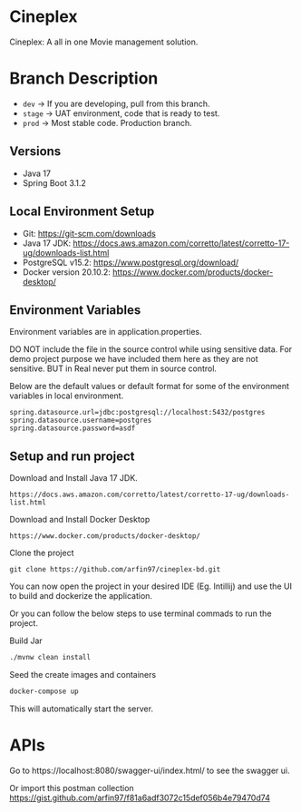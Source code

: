 
# Cineplex
Cineplex: A all in one Movie management solution.

# Branch Description
- `dev` -> If you are developing, pull from this branch.
- `stage` -> UAT environment, code that is ready to test.
- `prod` -> Most stable code. Production branch.

##  Versions
- Java 17
- Spring Boot 3.1.2

## Local Environment Setup

- Git: https://git-scm.com/downloads
- Java 17 JDK: https://docs.aws.amazon.com/corretto/latest/corretto-17-ug/downloads-list.html
- PostgreSQL v15.2: https://www.postgresql.org/download/
- Docker version 20.10.2: https://www.docker.com/products/docker-desktop/

## Environment Variables

Environment variables are in application.properties.

DO NOT include the file in the source control while using sensitive data. For demo project purpose we have included them here as they are not sensitive. BUT in Real never put them in source control.

Below are the default values or default format for some of the environment variables in local environment.
```
spring.datasource.url=jdbc:postgresql://localhost:5432/postgres  
spring.datasource.username=postgres  
spring.datasource.password=asdf
```


## Setup and run project

Download and Install Java 17 JDK.
```
https://docs.aws.amazon.com/corretto/latest/corretto-17-ug/downloads-list.html
```

Download and Install Docker Desktop
```
https://www.docker.com/products/docker-desktop/
```
Clone the project
```
git clone https://github.com/arfin97/cineplex-bd.git
```
You can now open the project in your desired IDE (Eg. Intillij) and use the UI to build and dockerize the application.

Or you can follow the below steps to use terminal commads to run the project.

Build Jar
```bash
./mvnw clean install
```

Seed the create images and containers
```bash
docker-compose up
```
This will automatically start the server.

# APIs
Go to https://localhost:8080/swagger-ui/index.html/ to see the swagger ui.

Or import this postman collection https://gist.github.com/arfin97/f81a6adf3072c15def056b4e79470d74

